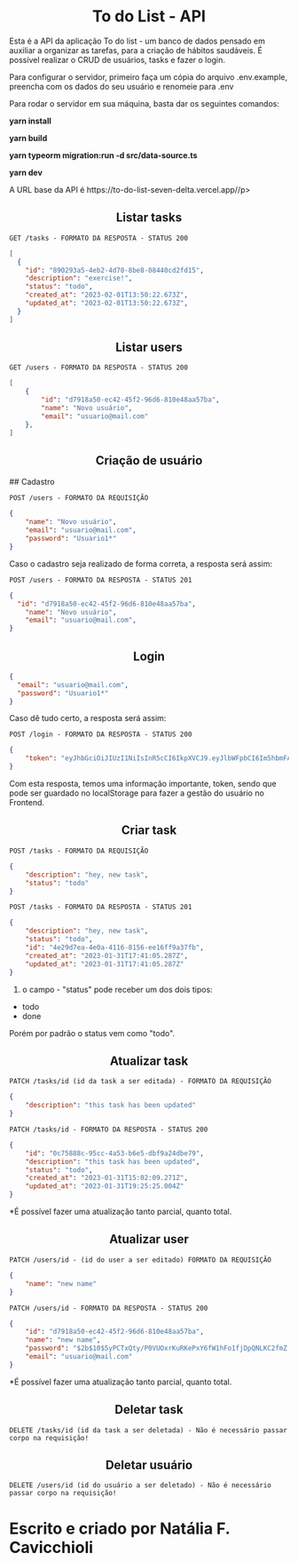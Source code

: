 <h1 align="center">
To do List - API
</h1>

<p>
Esta é a API da aplicação To do list - um banco de dados pensado em auxiliar a organizar as tarefas, para a criação de hábitos saudáveis.
É possível realizar o CRUD de usuários, tasks e fazer o login.
</p>

<p>
Para configurar o servidor, primeiro faça um cópia do arquivo .env.example, preencha com os dados do seu usuário e renomeie para .env
</p>

<p>
Para rodar o servidor em sua máquina, basta dar os seguintes comandos:
</p>

<strong>yarn install</strong>

<strong>yarn build</strong>

<strong>yarn typeorm migration:run -d src/data-source.ts</strong>

<strong>yarn dev</strong>

<p>A URL base da API é https://to-do-list-seven-delta.vercel.app//p>


<h2 align ='center'> Listar tasks </h2>

`GET /tasks - FORMATO DA RESPOSTA - STATUS 200`

```json
[
  {
    "id": "890293a5-4eb2-4d70-8be8-08440cd2fd15",
    "description": "exercise!",
    "status": "todo",
    "created_at": "2023-02-01T13:50:22.673Z",
    "updated_at": "2023-02-01T13:50:22.673Z",
  }
]
```

<h2 align ='center'> Listar users </h2>

`GET /users - FORMATO DA RESPOSTA - STATUS 200`

```json
[
	{
		"id": "d7918a50-ec42-45f2-96d6-810e48aa57ba",
		"name": "Novo usuário",
		"email": "usuario@mail.com"
	},
]
```


<h2 align ='center'> Criação de usuário </h2>
## Cadastro

`POST /users - FORMATO DA REQUISIÇÃO`

```json
{
	"name": "Novo usuário",
	"email": "usuario@mail.com",
	"password": "Usuario1*"
}
```

Caso o cadastro seja realizado de forma correta, a resposta será assim:

`POST /users - FORMATO DA RESPOSTA - STATUS 201`

```json
{
  "id": "d7918a50-ec42-45f2-96d6-810e48aa57ba",
	"name": "Novo usuário",
	"email": "usuario@mail.com",
}
```

<h2 align = "center"> Login </h2>

```json
{
  "email": "usuario@mail.com",
  "password": "Usuario1*"
}
```

Caso dê tudo certo, a resposta será assim:

`POST /login - FORMATO DA RESPOSTA - STATUS 200`

```json
{
	"token": "eyJhbGciOiJIUzI1NiIsInR5cCI6IkpXVCJ9.eyJlbWFpbCI6Im5hbmFAa2VuemllLmNvbSIsImlhdCI6MTY3NTM0Mzc4MCwiZXhwIjoxNjc3OTM1NzgwLCJzdWIiOiJiZjBlNWFiOS01OTMwLTQwMjYtYTU3OS04MGVkOTljYWRkYmIifQ.MBEBbqWr1RB8_NT78IM3Jx4uBLtbBkBx7M3RZLz1_sc"
}
```

Com esta resposta, temos uma informação importante, token, sendo que pode ser guardado no localStorage para fazer a gestão do usuário no Frontend.

<h2 align ='center'> Criar task </h2>

`POST /tasks - FORMATO DA REQUISIÇÃO`

```json
{
	"description": "hey, new task",
	"status": "todo"
}
```

`POST /tasks - FORMATO DA RESPOSTA - STATUS 201`

```json
{
	"description": "hey, new task",
	"status": "todo",
	"id": "4e29d7ea-4e0a-4116-8156-ee16ff9a37fb",
	"created_at": "2023-01-31T17:41:05.287Z",
	"updated_at": "2023-01-31T17:41:05.287Z"
}
```

1. o campo - "status" pode receber um dos dois tipos:

- todo
- done

Porém por padrão o status vem como "todo".

<h2 align ='center'> Atualizar task </h2>

`PATCH /tasks/id (id da task a ser editada) - FORMATO DA REQUISIÇÃO`

```json
{
	"description": "this task has been updated"
}
```

`PATCH /tasks/id - FORMATO DA RESPOSTA - STATUS 200`

```json
{
	"id": "0c75888c-95cc-4a53-b6e5-dbf9a24dbe79",
	"description": "this task has been updated",
	"status": "todo",
	"created_at": "2023-01-31T15:02:09.271Z",
	"updated_at": "2023-01-31T19:25:25.004Z"
}
```

*É possível fazer uma atualização tanto parcial, quanto total.


<h2 align ='center'> Atualizar user </h2>

`PATCH /users/id - (id do user a ser editado) FORMATO DA REQUISIÇÃO`

```json
{
	"name": "new name"
}
```

`PATCH /users/id - FORMATO DA RESPOSTA - STATUS 200`

```json
{
	"id": "d7918a50-ec42-45f2-96d6-810e48aa57ba",
	"name": "new name",
	"password": "$2b$10$5yPCTxQty/P0VUOxrKuRKePxY6fW1hFo1fjDpQNLKC2fmZ.PvRe4a",
	"email": "usuario@mail.com"
}
```

*É possível fazer uma atualização tanto parcial, quanto total.

<h2 align ='center'> Deletar task </h2>

`DELETE /tasks/id (id da task a ser deletada) - Não é necessário passar corpo na requisição!`

<h2 align ='center'> Deletar usuário</h2>

`DELETE /users/id (id do usuário a ser deletado) - Não é necessário passar corpo na requisição!`


<h1>Escrito e criado por Natália F. Cavicchioli </h1>
